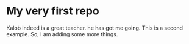 # My very first repo
Kalob indeed is a great teacher. he has got me going.
This is a second example.
So, I am adding some more things.
